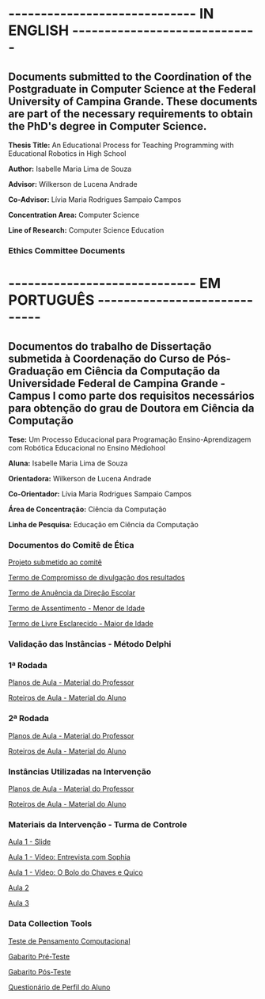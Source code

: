 # ----------------------------- IN ENGLISH -----------------------------
## Documents submitted to the Coordination of the Postgraduate in Computer Science at the Federal University of Campina Grande. These documents are part of the necessary requirements to obtain the PhD's degree in Computer Science.

**Thesis Title:** An Educational Process for Teaching Programming with Educational Robotics in High School

**Author:** Isabelle Maria Lima de Souza

**Advisor:** Wilkerson de Lucena Andrade

**Co-Advisor:** Lívia Maria Rodrigues Sampaio Campos

**Concentration Area:** Computer Science

**Line of Research:** Computer Science Education


### Ethics Committee Documents


# ----------------------------- EM PORTUGUÊS -----------------------------
## Documentos do trabalho de Dissertação submetida à Coordenação do Curso de Pós-Graduação em Ciência da Computação da Universidade Federal de Campina Grande - Campus I como parte dos requisitos necessários para obtenção do grau de Doutora em Ciência da Computação

**Tese:** Um Processo Educacional para Programação Ensino-Aprendizagem com Robótica Educacional no Ensino Médiohool

**Aluna:** Isabelle Maria Lima de Souza

**Orientadora:** Wilkerson de Lucena Andrade

**Co-Orientador:** Lívia Maria Rodrigues Sampaio Campos 

**Área de Concentração:** Ciência da Computação

**Linha de Pesquisa:** Educação em Ciência da Computação


### Documentos do Comitê de Ética

[Projeto submetido ao comitê](https://github.com/isabellelimasouza/CTProgER/blob/main/Definicao_Projeto_Isabelle_Cronograma_Anonimo.pdf)

[Termo de Compromisso de divulgação dos resultados](https://github.com/isabellelimasouza/CTProgER/blob/main/Termo%20de%20Compromisso%20de%20divulga%C3%A7%C3%A3o%20dos%20resultados_Isabelle.pdf)

[Termo de Anuência da Direção Escolar](https://github.com/isabellelimasouza/CTProgER/blob/main/Termo_Anuencia_Direcao.pdf)

[Termo de Assentimento - Menor de Idade](https://github.com/isabellelimasouza/CTProgER/blob/main/Termo_Assentimento_Menor.pdf)

[Termo de Livre Esclarecido - Maior de Idade](https://github.com/isabellelimasouza/CTProgER/blob/main/Termo_de_consentimento_livre_esclarecido.pdf)


### Validação das Instâncias - Método Delphi

### 1ª Rodada
[Planos de Aula - Material do Professor ](https://github.com/isabellelimasouza/CTProgER/commit/8248a6feff69d4055598739b5d6e2a3899070ea2)

[Roteiros de Aula - Material do Aluno ](https://github.com/isabellelimasouza/CTProgER/commit/df3b1f5d337a9669b6d52ea489771583d13b0139)

### 2ª Rodada
[Planos de Aula - Material do Professor ](https://github.com/isabellelimasouza/CTProgER/commit/5c538db31c96a85391f3344596598eb0cd276aa0)

[Roteiros de Aula - Material do Aluno ](https://github.com/isabellelimasouza/CTProgER/blob/main/Roteiros%20de%20Aulas_2%C2%AA_Rodada.pdf)

### Instâncias Utilizadas na Intervenção
[Planos de Aula - Material do Professor ](https://github.com/isabellelimasouza/CTProgER/commit/5c538db31c96a85391f3344596598eb0cd276aa0)

[Roteiros de Aula - Material do Aluno ](https://github.com/isabellelimasouza/CTProgER/blob/main/Roteiros%20de%20Aulas_Finais.pdf)


### Materiais da Intervenção - Turma de Controle

[Aula 1 - Slide](https://github.com/isabellelimasouza/CTProgER/blob/main/Aula%2001.pdf)

[Aula 1 - Vídeo: Entrevista com Sophia](https://www.youtube.com/watch?v=M3_5B5JjlvA&t=34s)

[Aula 1 - Vídeo: O Bolo do Chaves e Quico](Chaves.mp4)

[Aula 2](https://github.com/isabellelimasouza/CTProgER/blob/main/Aula%2002.pdf)

[Aula 3](https://github.com/isabellelimasouza/CTProgER/blob/main/Aula%2003.pdf)


### Data Collection Tools

[Teste de Pensamento Computacional](https://github.com/isabellelimasouza/CTProgER/blob/main/Question%C3%A1rio%202%20-%20Pensamento%20Computacional%20(Pre%20e%20Pos-Teste).pdf)

[Gabarito Pré-Teste](https://github.com/isabellelimasouza/CTProgER/blob/main/Gabarito%201%20-%20Pre-Teste.pdf)

[Gabarito Pós-Teste](https://github.com/isabellelimasouza/CTProgER/blob/main/Gabarito%201%20-%20Pos-Teste.pdf)

[Questionário de Perfil do Aluno](https://github.com/isabellelimasouza/CTProgER/blob/main/Question%C3%A1rio%201%20-%20Perfil%20Alunos%20-%20Reduzido.pdf)

